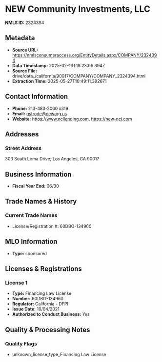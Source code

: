 # NEW Community Investments, LLC

**NMLS ID:** 2324394

## Metadata
- **Source URL:** https://nmlsconsumeraccess.org/EntityDetails.aspx/COMPANY/2324394
- **Data Timestamp:** 2025-02-13T19:23:06.394Z
- **Source File:** drive/data_/california/90017/COMPANY/COMPANY_2324394.html
- **Extraction Time:** 2025-05-27T10:49:11.392671

## Contact Information
- **Phone:** 213-483-2060 x319
- **Email:** qstrode@neworg.us
- **Website:** httos://www.ncilending.com, https://new-nci.com

## Addresses
### Street Address
303 South Loma Drive; Los Angeles, CA 90017

## Business Information
- **Fiscal Year End:** 06/30

## Trade Names & History
### Current Trade Names
- License/Registration #: 60DBO-134960

## MLO Information
- **Type:** sponsored

## Licenses & Registrations

### License 1
- **Type:** Financing Law License
- **Number:** 60DBO-134960
- **Regulator:** California - DFPI
- **Issue Date:** 10/04/2021
- **Authorized to Conduct Business:** Yes

## Quality & Processing Notes
### Quality Flags
- unknown_license_type_Financing Law License
